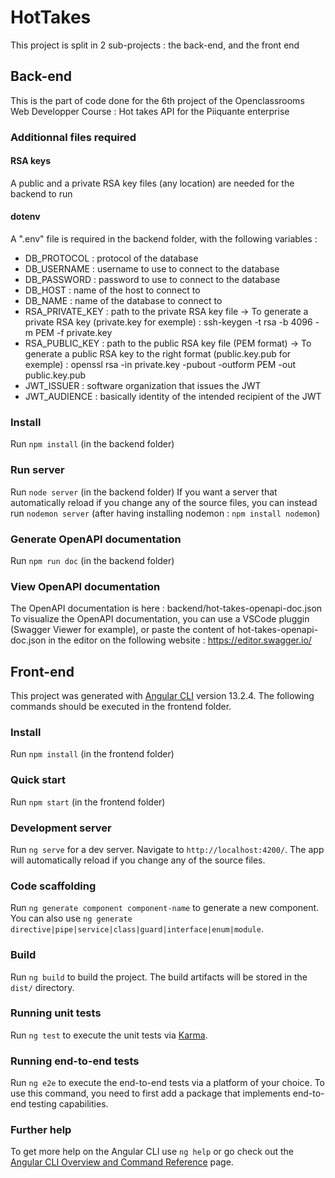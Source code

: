 # HotTakes

This project is split in 2 sub-projects : the back-end, and the front end

## Back-end

This is the part of code done for the 6th project of the Openclassrooms Web Developper Course : Hot takes API for the Piiquante enterprise

### Additionnal files required

#### RSA keys
A public and a private RSA key files (any location) are needed for the backend to run

#### dotenv
A ".env" file is required in the backend folder, with the following variables :
* DB_PROTOCOL : protocol of the database
* DB_USERNAME : username to use to connect to the database
* DB_PASSWORD : password to use to connect to the database
* DB_HOST : name of the host to connect to
* DB_NAME : name of the database to connect to
* RSA_PRIVATE_KEY : path to the private RSA key file
-> To generate a private RSA key (private.key for exemple) :
ssh-keygen -t rsa -b 4096 -m PEM -f private.key
* RSA_PUBLIC_KEY : path to the public RSA key file (PEM format)
→ To generate a public RSA key to the right format (public.key.pub for exemple) :
openssl rsa -in private.key -pubout -outform PEM -out public.key.pub
* JWT_ISSUER : software organization that issues the JWT
* JWT_AUDIENCE : basically identity of the intended recipient of the JWT

### Install
Run `npm install` (in the backend folder)

### Run server
Run `node server` (in the backend folder)
If you want a server that automatically reload if you change any of the source files,
you can instead run `nodemon server` (after having installing nodemon : `npm install nodemon`)

### Generate OpenAPI documentation
Run `npm run doc` (in the backend folder)

### View OpenAPI documentation
The OpenAPI documentation is here : backend/hot-takes-openapi-doc.json
To visualize the OpenAPI documentation, you can use a VSCode pluggin (Swagger Viewer for example),
or paste the content of hot-takes-openapi-doc.json in the editor on the following website : https://editor.swagger.io/

## Front-end

This project was generated with [Angular CLI](https://github.com/angular/angular-cli) version 13.2.4.
The following commands should be executed in the frontend folder.

### Install
Run `npm install` (in the frontend folder)

### Quick start
Run `npm start` (in the frontend folder)

### Development server

Run `ng serve` for a dev server. Navigate to `http://localhost:4200/`. The app will automatically reload if you change any of the source files.

### Code scaffolding

Run `ng generate component component-name` to generate a new component. You can also use `ng generate directive|pipe|service|class|guard|interface|enum|module`.

### Build

Run `ng build` to build the project. The build artifacts will be stored in the `dist/` directory.

### Running unit tests

Run `ng test` to execute the unit tests via [Karma](https://karma-runner.github.io).

### Running end-to-end tests

Run `ng e2e` to execute the end-to-end tests via a platform of your choice. To use this command, you need to first add a package that implements end-to-end testing capabilities.

### Further help

To get more help on the Angular CLI use `ng help` or go check out the [Angular CLI Overview and Command Reference](https://angular.io/cli) page.
